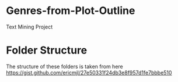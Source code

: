# Genres-from-Plot-Outline
Text Mining Project

# Folder Structure

The structure of these folders is taken from here https://gist.github.com/ericmjl/27e50331f24db3e8f957d1fe7bbbe510